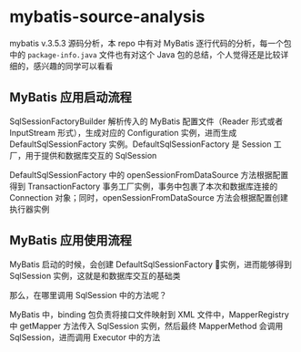 # mybatis-source-analysis
mybatis v.3.5.3 源码分析，本 repo 中有对 MyBatis 逐行代码的分析，每一个包中的 `package-info.java` 文件也有对这个 Java 包的总结，个人觉得还是比较详细的，感兴趣的同学可以看看

## MyBatis 应用启动流程

SqlSessionFactoryBuilder 解析传入的 MyBatis 配置文件（Reader 形式或者 InputStream 形式），生成对应的 Configuration 实例，进而生成 DefaultSqlSessionFactory 实例。DefaultSqlSessionFactory 是 Session 工厂，用于提供和数据库交互的 SqlSession

DefaultSqlSessionFactory 中的 openSessionFromDataSource 方法根据配置得到 TransactionFactory 事务工厂实例，事务中包裹了本次和数据库连接的 Connection 对象；同时，openSessionFromDataSource 方法会根据配置创建执行器实例

## MyBatis 应用使用流程

MyBatis 启动的时候，会创建 DefaultSqlSessionFactory 实例，进而能够得到 SqlSession 实例，这就是和数据库交互的基础类

那么，在哪里调用 SqlSession 中的方法呢？

MyBatis 中，binding 包负责将接口文件映射到 XML 文件中，MapperRegistry 中 getMapper 方法传入 SqlSession 实例，然后最终 MapperMethod 会调用 SqlSession，进而调用 Executor 中的方法


